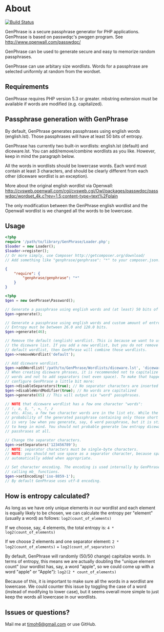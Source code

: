About
=====

[![Build Status](https://secure.travis-ci.org/timoh6/GenPhrase.png)](http://travis-ci.org/timoh6/GenPhrase)

GenPhrase is a secure passphrase generator for PHP applications. GenPhrase is
based on passwdqc's pwqgen program. See http://www.openwall.com/passwdqc/

GenPhrase can be used to generate secure and easy to memorize random
passphrases.

GenPhrase can use arbitary size wordlists. Words for a passphrase are selected
uniformly at random from the wordset.


Requirements
------------

GenPhrase requires PHP version 5.3 or greater. mbstring extension must be
available if words are modified (e.g. capitalized).


Passphrase generation with GenPhrase
------------------------------------

By default, GenPhrase generates passphrases using english words (english.lst).
Those passphrases will have at least 50 bits of entropy.

GenPhrase has currently two built-in wordlists: english.lst (default) and
diceware.lst. You can add/remove/combine wordlists as you like.
However, keep in mind the paragraph below.

All the words in wordlists should be lowercase words. Each word must contain
at least 3 characters, and should be clearly different from each other
(diceware wordlist is an exception).

More about the original english wordlist via Openwall:
http://cvsweb.openwall.com/cgi/cvsweb.cgi/Owl/packages/passwdqc/passwdqc/wordset_4k.c?rev=1.5;content-type=text%2Fplain

The only modification between the GenPhrase english wordlist and the Openwall
wordlist is we changed all the words to be lowercase.



Usage
-----

``` php
<?php
require '/path/to/library/GenPhrase/Loader.php';
$loader = new Loader();
$loader->register();
// Or more simply, use Composer http://getcomposer.org/download/
// Add something like "genphrase/genphrase": "*" to your composer.json:
```
``` json
{
    "require": {
        "genphrase/genphrase": "*"
    }
}
```
``` php
<?php
$gen = new GenPhrase\Password();

// Generate a passphrase using english words and (at least) 50 bits of entropy.
$gen->generate();

// Generate a passphrase using english words and custom amount of entropy.
// Entropy must be between 26.0 and 120.0 bits.
$gen->generate(46);

// Remove the default (english) wordlist. This is because we want to use only
// the diceware list. If you add a new wordlist, but you do not remove the
// default wordlist, then GenPhrase will combine those wordlists.
$gen->removeWordlist('default');

// Add diceware wordlist.
$gen->addWordlist('/path/to/GenPhrase/Wordlists/diceware.lst', 'diceware');
// When creating diceware phrases, it is recommended not to capitalize any
// words and not to add separators (not even space). To make that happen, we
// configure GenPhrase a little bit more:
$gen->disableSeparators(true); // No separator characters are inserted
$gen->disableWordModifier(true); // No words are capitalized
$gen->generate(65) // This will output six "word" passphrases.

// NOTE that diceware wordlist has a few one character "words":
// !, a, $, ", =, ?, z
// etc. Also, a few two character words are in the list etc. While the
// probability of the generated passphrase containing only those short "words"
// is very low when you generate, say, 6 word passphrase, but it is still good
// to keep in mind. You should not probable generate low entropy diceware
// passhrases at all.

// Change the separator characters.
$gen->setSeparators('123456789');
// NOTE: separator characters must be single-byte characters.
// NOTE: you should not use space as a separator character, because space is
// automatically added when appropriate.

// Set character encoding. The encoding is used internally by GenPhrase when
// calling mb_ functions.
$gen->setEncoding('iso-8859-1');
// By default GenPhrase uses utf-8 encoding.
```


How is entropy calculated?
--------------------------

As long as we have only unique elements in our wordlist and each element is
equally likely to be chosen, we can calculate the entropy per "element"
(usually a word) as follows:
`log2(count_of_elements)`

If we choose, say, 4 elements, the total entropy is:
`4 * log2(count_of_elements)`

If we choose 2 elements and one separator element:
`2 * log2(count_of_elements)` + `log2(count_of_separators)`

By default, GenPhrase will randomly (50/50 change) capitalize words. In terms of
entropy, this means we are actually doubling the "unique element count" (our
wordlist has, say, a word "apple", so we could come up with a word "apple" or
"Apple"):
`log2(2 * count_of_elements)`

Because of this, it is important to make sure all the words in a wordlist are
lowercase. We could counter this issue by toggling the case of a word (instead
of modifying to lower case), but it seems overall more simple to just keep the
words all lowercase in our wordlists.


Issues or questions?
--------------------

Mail me at timoh6@gmail.com or use GitHub.